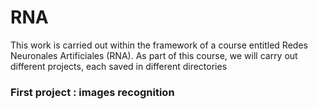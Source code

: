 # RNA

This work is carried out within the framework of a course entitled Redes Neuronales Artificiales (RNA). As part of this course, we will carry out different projects, each saved in different directories

### First project : images recognition
